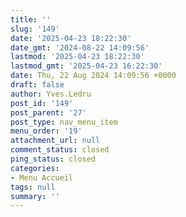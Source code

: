 ```yaml
---
title: ''
slug: '149'
date: '2025-04-23 18:22:30'
date_gmt: '2024-08-22 14:09:56'
lastmod: '2025-04-23 18:22:30'
lastmod_gmt: '2025-04-23 16:22:30'
date: Thu, 22 Aug 2024 14:09:56 +0000
draft: false
author: Yves.Ledru
post_id: '149'
post_parent: '27'
post_type: nav_menu_item
menu_order: '19'
attachment_url: null
comment_status: closed
ping_status: closed
categories:
- Menu Accueil
tags: null
summary: ''
---
```



